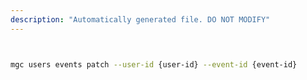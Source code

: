 ```yaml
---
description: "Automatically generated file. DO NOT MODIFY"
---
```


```bash


mgc users events patch --user-id {user-id} --event-id {event-id}

```